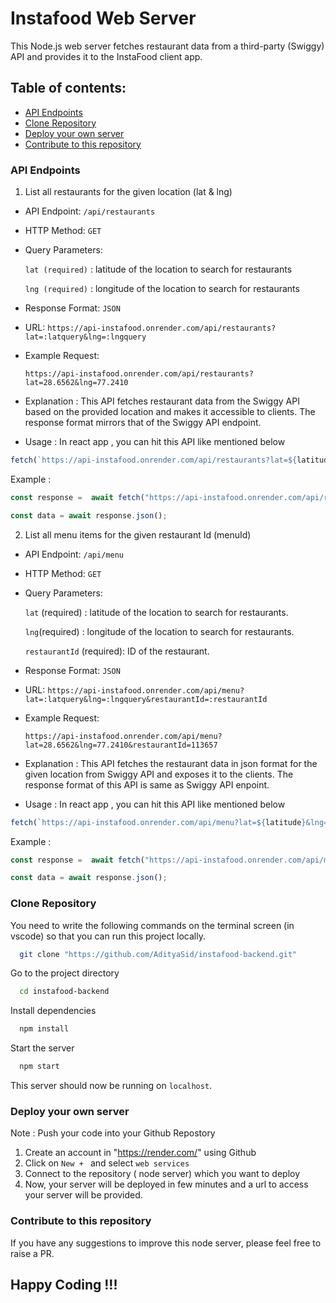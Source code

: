 # Instafood Web Server
This Node.js web server fetches restaurant data from a third-party (Swiggy) API and provides it to the InstaFood client app.

## Table of contents:
- [API Endpoints](#api-endpoints)
- [Clone Repository](#clone-repository)
- [Deploy your own server](#deploy-your-own-server)
- [Contribute to this repository](#contribute-to-this-repository)

### API Endpoints 

1. List all restaurants for the given location (lat & lng)

- API Endpoint: `/api/restaurants`

- HTTP Method:  `GET`

- Query Parameters:

  `lat (required)` : latitude of the location to search for restaurants

  `lng (required)` : longitude of the location to search for restaurants

- Response Format: `JSON`

- URL: `https://api-instafood.onrender.com/api/restaurants?lat=:latquery&lng=:lngquery`

- Example Request:

  `https://api-instafood.onrender.com/api/restaurants?lat=28.6562&lng=77.2410`

- Explanation : This API fetches restaurant data from the Swiggy API based on the provided location and makes it accessible to clients. The response format mirrors that of the Swiggy API endpoint.


- Usage : In react app , you can hit this API like mentioned below 

```javascript
fetch(`https://api-instafood.onrender.com/api/restaurants?lat=${latitude}&lng=${longitude}`)
```

Example :

```javascript
const response =  await fetch("https://api-instafood.onrender.com/api/restaurants?lat=28.6562&lng=77.2410")

const data = await response.json();

```


2. List all menu items for the given restaurant Id (menuId)

- API Endpoint: `/api/menu`

- HTTP Method:  `GET`

- Query Parameters:

  `lat` (required) : latitude of the location to search for restaurants.

  `lng`(required) : longitude of the location to search for restaurants.

  `restaurantId` (required): ID of the restaurant.


- Response Format: `JSON`

- URL: `https://api-instafood.onrender.com/api/menu?lat=:latquery&lng=:lngquery&restaurantId=:restaurantId`

- Example Request:

  `https://api-instafood.onrender.com/api/menu?lat=28.6562&lng=77.2410&restaurantId=113657`

- Explanation : This API fetches the restaurant data in json format for the given location from Swiggy API and exposes it to the clients. The response format of this API is same as Swiggy API enpoint. 

- Usage : In react app , you can hit this API like mentioned below 

```javascript
fetch(`https://api-instafood.onrender.com/api/menu?lat=${latitude}&lng=${longitude}&restaurantId=${restaurantId}`)
```

Example :

```javascript
const response =  await fetch("https://api-instafood.onrender.com/api/menu?lat=12.9351929&lng=77.62448069999999&restaurantId=113657")

const data = await response.json();

```

### Clone Repository
You need to write the following commands on the terminal screen (in vscode) so that you can run this project locally.

```bash
  git clone "https://github.com/AdityaSid/instafood-backend.git"
```
Go to the project directory

```bash
  cd instafood-backend
```
Install dependencies
```bash
  npm install
```
Start the server
```bash
  npm start
```

This server should now be running on `localhost`.

### Deploy your own server

Note : Push your code into your Github Repostory 

1. Create an account in "https://render.com/" using Github
2. Click on `New + ` and select `web services`
3. Connect to the repository ( node server) which you want to deploy 
4. Now, your server will be deployed in few minutes and a url to access your server will be provided.


### Contribute to this repository

If you have any suggestions to improve this node server, please feel free to raise a PR. 


## Happy Coding !!!